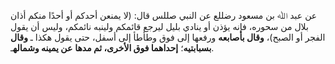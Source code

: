 عن عبد ﷲ بن مسعود رضللع عن النبي صللس قال: (لا يمنعن أحدكم أو أحدًا منكم أذان بلال من سحوره، فإنه يؤذن أو ينادي بليل ليرجع قائمكم ولينبه نائمكم، وليس أن يقول الفجر أو الصبح)، **وقال بأصابعه** ورفعها إلى فوق وطأطأ إلى أسفل، حتى يقول هكذا ـ **وقال بسبابتيه**؛ **إحداهما فوق الأخرى، ثم مدها** **عن يمينه وشماله**ـ.